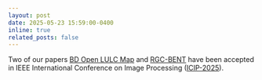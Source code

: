 ```yaml
---
layout: post
date: 2025-05-23 15:59:00-0400
inline: true
related_posts: false
---
```


Two of our papers [BD Open LULC Map](https://arxiv.org/abs/2505.21915) and [RGC-BENT](https://arxiv.org/pdf/2505.19249) have been accepted in IEEE International Conference on Image Processing ([ICIP-2025](https://2025.ieeeicip.org/)).
